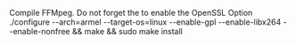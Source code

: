 Compile FFMpeg. Do not forget the to enable the OpenSSL Option
./configure --arch=armel --target-os=linux --enable-gpl --enable-libx264 --enable-nonfree && make && sudo make install

